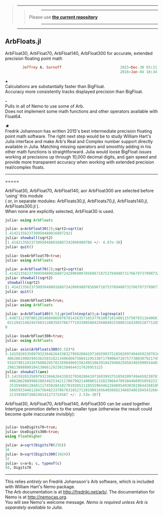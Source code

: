 > ****
>>> ***
>> Please use [**the current repository**](https://github.com/jsarnoff-juliacon/ArbFloats.jl)
>>> ***

> ***



## ArbFloats.jl
ArbFloat30, ArbFloat70, ArbFloat140, ArbFloat300 for accurate, extended precision floating point math


```ruby
        Jeffrey A. Sarnoff                           2015-Dec-30 03:21:21 UTC America/New_York
                                                     2016-Jan-04 18:34:10 UTC (revised)
```                    



*__+__*  
   Calculations are substantially faster than BigFloat.  
   Accuracy more consistently tracks displayed precision than BigFloat.  

*__-__*  
   Pulls in all of Nemo to use some of Arb.  
   Does not implement some math functions and other operators available with Float64.  
   
_★_  
   Fredrik Johannson has written 2015's best intermediate precision floating point math software. The right next step would be to study William Hart's Julia interface and make Arb's Real and Complex number support directly available in Julia. Matching missing operators and smoothly adding in his other math functions is straightforward.  Julia would loose BigFloat *issues* working at precisions up through 10,000 decimal digits,
and gain speed and provide more transparent accuracy when working with extended precision real/complex floats.  

-----
=====

ArbFloat30, ArbFloat70, ArbFloat140, aor ArbFloat300 are selected before 'using' this module   
( or, in separate modules: ArbFloats30.jl, ArbFloats70.jl, ArbFloats140.jl, ArbFloats300.jl ).   
When none are explicitly selected, ArbFloat30 is used.  


```julia
julia> using ArbFloats

julia> a=ArbFloat30(2);sqrt2=sqrt(a)
1.41421356237309504880168872421
julia> showball(sqrt2)
[1.4142135623730950488016887242096980786 +/- 4.87e-38]
julia> quit()

julia> UseArbFloat70=true;
julia> using ArbFloats

julia> a=ArbFloat70(2);sqrt2=sqrt(a)
1.414213562373095048801688724209698078569671875376948073176679737990732
julia> showball(sqrt2)
 showball(sqrt2)
[1.4142135623730950488016887242096980785696718753769480731766797379907324784621 +/- 4.99e-77]
julia> quit()

julia> UseArbFloat140=true;
julia> using ArbFloats

julia> a=ArbFloat140(0.5);println(exp(a));a-log(exp(a))
1.648721270700128146848650787814163571653776100710148011575079311640661
 0211942140244768312883565706777193388588425688402538063164289228771285
0

julia> UseArbFloat300=true;
julia> using ArbFloats

julia> asin(ArbFloats300(0.5))*6
3.141592653589793238462643383279502884197169399375105820974944592307816
 4062861980294536250318213496466758841295330717990647287577300387921745
 5543798124334760862857823598496915024953863910429488250583465990554483
 29813888808104138661292381584644317626953125
julia> showball(ans)
[3.141592653589793238462643383279502884197169399375105820974944592307816
  4062862089986280348253421170679821480865132823066470938446095505822317
  2535940812848111745028410270193852110555964462294895493038196442881097
  5665933446128475648233786783165271201909145648566923460348610454326648
  213393607260249141273724587 +/- 2.53e-307]
```


ArbFloat30, ArbFloat70, ArbFloat140, ArbFloat300 can be used together.  
Intertype promotion defers to the smaller type (otherwise the result could become quite inaccurate invisibly):

```julia

julia> UseDigits70=true;
julia> UseDigits300=true;
using FloatHigher

julia> a=sqrt(Digits70(256))
16
julia> b=sqrt(Digits300(1024))
32
julia> c=a+b; c, typeof(c)
48, Digits70

```

-----
   

This relies *entirely* on Fredrik Johansson's Arb software, which is included with William Hart's Nemo package.  
The Arb documentation is at http://fredrikj.net/arb/.  The documentation for Nemo is at http://nemocas.org.  
You will see Nemo's welcome message.  _Nemo is required unless Arb is separately available to Julia._
